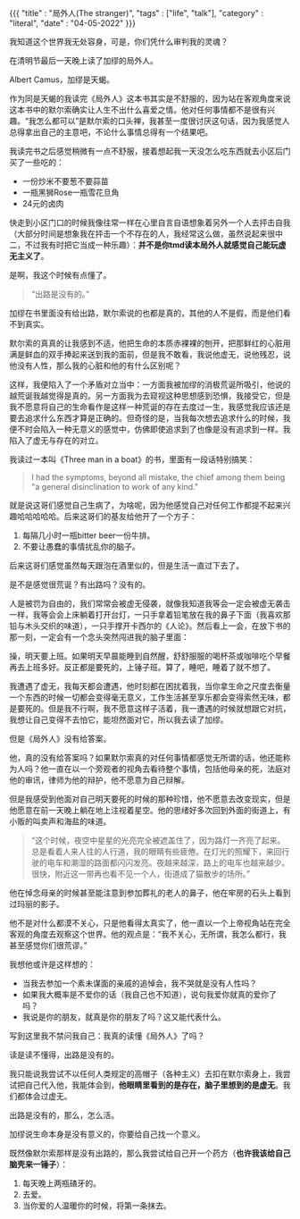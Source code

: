 {{{
    "title"    : "局外人(The stranger)",
    "tags"     : ["life", "talk"],
    "category" : "literal",
    "date"     : "04-05-2022"
}}}

我知道这个世界我无处容身，可是，你们凭什么审判我的灵魂？

在清明节最后一天晚上读了加缪的局外人。

Albert Camus，加缪是天蝎。

作为同是天蝎的我读完《局外人》这本书其实是不舒服的，因为站在客观角度来说这本书中的默尔索确实让人生不出什么喜爱之情。他对任何事情都不是很有兴趣。“我怎么都可以”是默尔索的口头禅，我甚至一度很讨厌这句话，因为我感觉人总得拿出自己的主意吧，不论什么事情总得有一个结果吧。

我读完书之后感觉稍微有一点不舒服，接着想起我一天没怎么吃东西就去小区后门买了一些吃的：
* 一份炒米不要葱不要蒜苗
* 一瓶黑狮Rose一瓶雪花旦角
* 24元的卤肉

快走到小区门口的时候我像往常一样在心里自言自语想象着另外一个人去抨击自我（大部分时间是想象我在抨击一个不存在的人，我经常这么做，虽然说起来很中二，不过我有时把它当成一种乐趣）：**并不是你tmd读本局外人就感觉自己能玩虚无主义了**。

是啊，我这个时候有点懂了。

> “出路是没有的。”

加缪在书里面没有给出路，默尔索说的也都是真的，其他的人不是假，而是他们看不到真实。

默尔索的真真的让我感到不适，他把生命的本质赤裸裸的刨开，把那鲜红的心脏用满是鲜血的双手捧起来送到我的面前，但是我不敢看，我说他虚无，说他残忍，说他没有人性，那么我的心脏和他的有什么区别呢？

这样，我便陷入了一个矛盾对立当中：一方面我被加缪的消极荒诞所吸引，他说的越荒诞我越觉得是真的。另一方面我为去窥视这种思想感到恐惧，我接受它，但是我不愿意将自己的生命看作是这样一种荒诞的存在去度过一生，我感觉我应该还是要去追求什么东西才算是正确的。但奇怪的是，当我每次想去追求什么的时候，我便不时会陷入一种无意义的感觉中，仿佛即使追求到了也像是没有追求到一样。我陷入了虚无与存在的对立。

我读过一本叫《Three man in a boat》的书，里面有一段话特别搞笑：
> I had the symptoms, beyond all mistake, the chief among them being "a general disinclination to work of any kind."

就是说这哥们感觉自己生病了，为啥呢，因为他感觉自己对任何工作都提不起来兴趣哈哈哈哈哈。后来这哥们的基友给他开了一个方子：

1. 每隔几小时一瓶bitter beer一份牛排。
2. 不要让愚蠢的事情扰乱你的脑子。

后来这哥们感觉虽然每天跟泡在酒里似的，但是生活一直过下去了。

是不是感觉很荒诞？有出路吗？没有的。

人是被罚为自由的，我们常常会被虚无侵袭，就像我知道我等会一定会被虚无袭击一样，我等会会上床躺着打开台灯，一只手拿着铅笔放在我的鼻子下面（我喜欢那铅与木头交织的味道），一只手撑开卡西尔的《人论》。然后看上一会，在放下书的那一刻，一定会有一个念头突然闯进我的脑子里面： 

操，明天要上班。如果明天早晨能睡到自然醒，舒舒服服的喝杯茶或咖啡吃个早餐再去上班多好。反正都是要死的，上锤子班。算了，睡吧，睡着了就不想了。

我遭遇了虚无，我每天都会遭遇，他时刻都在困扰着我，当你拿生命之尺度去衡量一个东西的时候一切都会变得毫无意义，工作生活甚至享乐都会变得索然无味，都是要死的。但是我不行啊，我不愿意这样子活着，我一遭遇的时候就想跟它对抗，我想让自己变得不去怕它，能坦然面对它，所以我去读了加缪。

但是《局外人》没有给答案。

他，真的没有给答案吗？如果默尔索真的对任何事情都感觉无所谓的话，他还能称为人吗？他一直在以一个旁观者的视角去看待整个事情，包括他母亲的死，法庭对他的审讯，律师为他的辩护，他不愿意为自己辩解。

但是我感受到他面对自己明天要死的时候的那种珍惜，他不愿意去改变现实，但是他愿意在前一天晚上躺在地上注视着星空。他的思绪好多次回到外面的街道上，有小贩的叫卖声和海盐的味道。

> “这个时候，夜空中星星的光亮完全被遮盖住了，因为路灯一齐亮了起来。总是看着人来人往的人行道，我的眼睛有些疲倦。在灯光的照耀下，来回行驶的电车和潮湿的路面都闪闪发亮。夜越来越深，路上的电车也越来越少。很快，附近这一带再也看不见一个人，街道成了猫散步的场所。”

他在悼念母亲的时候甚至能注意到参加葬礼的老人的鼻子，他在牢房的石头上看到过玛丽的影子。

他不是对什么都漠不关心，只是他看得太真实了，他一直以一个上帝视角站在完全客观的角度去观察这个世界。他的观点是：“我不关心，无所谓，我怎么都行，我甚至感觉你们很荒谬。”

我想他或许是这样想的：
* 当我去参加一个素未谋面的亲戚的追悼会，我不哭就是没有人性吗？
* 如果我大概率是不爱你的话（我自己也不知道），说句我爱你就真的爱你了吗？
* 我说是你的朋友，就真是你的朋友了吗？这又能代表什么。

写到这里我不禁问我自己：我真的读懂《局外人》了吗？

读是读不懂得，出路是没有的。

我只能说我尝试不以任何人类规定的高帽子（各种主义）去扣在默尔索身上，我尝试把自己代入他，我能体会到，**他眼睛里看到的是存在，脑子里想到的是虚无**。我们都体会过虚无。

出路是没有的，那么，怎么活。

加缪说生命本身是没有意义的，你要给自己找一个意义。

既然像默尔索那样是没有出路的，那么我尝试给自己开一个药方（**也许我该给自己脑壳来一锤子**）：

1. 每天晚上两瓶碴牙的。
2. 去爱。
3. 当你爱的人温暖你的时候，将第一条抹去。





